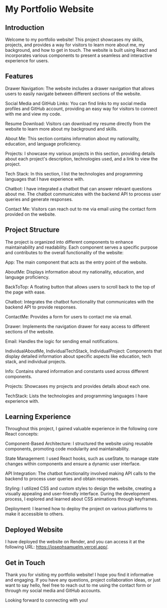 # My Portfolio Website

## Introduction

Welcome to my portfolio website! This project showcases my skills, projects, and provides a way for visitors to learn more about me, my background, and how to get in touch. The website is built using React and incorporates various components to present a seamless and interactive experience for users.

## Features

Drawer Navigation: The website includes a drawer navigation that allows users to easily navigate between different sections of the website.

Social Media and GitHub Links: You can find links to my social media profiles and GitHub account, providing an easy way for visitors to connect with me and view my code.

Resume Download: Visitors can download my resume directly from the website to learn more about my background and skills.

About Me: This section contains information about my nationality, education, and language proficiency.

Projects: I showcase my various projects in this section, providing details about each project's description, technologies used, and a link to view the project.

Tech Stack: In this section, I list the technologies and programming languages that I have experience with.

Chatbot: I have integrated a chatbot that can answer relevant questions about me. The chatbot communicates with the backend API to process user queries and generate responses.

Contact Me: Visitors can reach out to me via email using the contact form provided on the website.

## Project Structure

The project is organized into different components to enhance maintainability and readability. Each component serves a specific purpose and contributes to the overall functionality of the website:

App: The main component that acts as the entry point of the website.

AboutMe: Displays information about my nationality, education, and language proficiency.

BackToTop: A floating button that allows users to scroll back to the top of the page with ease.

Chatbot: Integrates the chatbot functionality that communicates with the backend API to provide responses.

ContactMe: Provides a form for users to contact me via email.

Drawer: Implements the navigation drawer for easy access to different sections of the website.

Email: Handles the logic for sending email notifications.

IndividualAboutMe, IndividualTechStack, IndividualProject: Components that display detailed information about specific aspects like education, tech stack, and individual projects.

Info: Contains shared information and constants used across different components.

Projects: Showcases my projects and provides details about each one.

TechStack: Lists the technologies and programming languages I have experience with.

## Learning Experience

Throughout this project, I gained valuable experience in the following core React concepts:

Component-Based Architecture: I structured the website using reusable components, promoting code modularity and maintainability.

State Management: I used React hooks, such as useState, to manage state changes within components and ensure a dynamic user interface.

API Integration: The chatbot functionality involved making API calls to the backend to process user queries and obtain responses.

Styling: I utilized CSS and custom styles to design the website, creating a visually appealing and user-friendly interface. During the development process, I explored and learned about CSS animations through keyframes.

Deployment: I learned how to deploy the project on various platforms to make it accessible to others.

## Deployed Website

I have deployed the website on Render, and you can access it at the following URL: https://josephsamuelm.vercel.app/.

## Get in Touch

Thank you for visiting my portfolio website! I hope you find it informative and engaging. If you have any questions, project collaboration ideas, or just want to say hello, feel free to reach out to me using the contact form or through my social media and GitHub accounts.

Looking forward to connecting with you!
